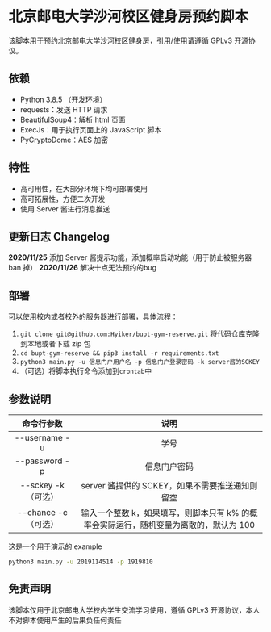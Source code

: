 # 北京邮电大学沙河校区健身房预约脚本

该脚本用于预约北京邮电大学沙河校区健身房，引用/使用请遵循 GPLv3 开源协议。

## 依赖

-   Python 3.8.5 （开发环境）
-   requests：发送 HTTP 请求
-   BeautifulSoup4：解析 html 页面
-   ExecJs：用于执行页面上的 JavaScript 脚本
-   PyCryptoDome：AES 加密

## 特性

-   高可用性，在大部分环境下均可部署使用
-   高可拓展性，方便二次开发
-   使用 Server 酱进行消息推送

## 更新日志 Changelog

**2020/11/25** 添加 Server 酱提示功能，添加概率启动功能（用于防止被服务器 ban 掉）
**2020/11/26** 解决十点无法预约的bug

## 部署

可以使用校内或者校外的服务器进行部署，具体流程：

1. `git clone git@github.com:Hyiker/bupt-gym-reserve.git` 将代码仓库克隆到本地或者下载 zip 包
2. `cd bupt-gym-reserve && pip3 install -r requirements.txt`
3. `python3 main.py -u 信息门户用户名 -p 信息门户登录密码 -k server酱的SCKEY`
4. （可选）将脚本执行命令添加到`crontab`中

## 参数说明

|      命令行参数      |                                          说明                                          |
| :------------------: | :------------------------------------------------------------------------------------: |
|    --username -u     |                                          学号                                          |
|    --password -p     |                                      信息门户密码                                      |
| --sckey -k （可选）  |                    server 酱提供的 SCKEY，如果不需要推送通知则留空                     |
| --chance -c （可选） | 输入一个整数 k，如果填写，则脚本只有 k% 的概率会实际运行，随机变量为离散的，默认为 100 |

这是一个用于演示的 example

```bash
python3 main.py -u 2019114514 -p 1919810
```

## 免责声明

该脚本仅用于北京邮电大学校内学生交流学习使用，遵循 GPLv3 开源协议，本人不对脚本使用产生的后果负任何责任
